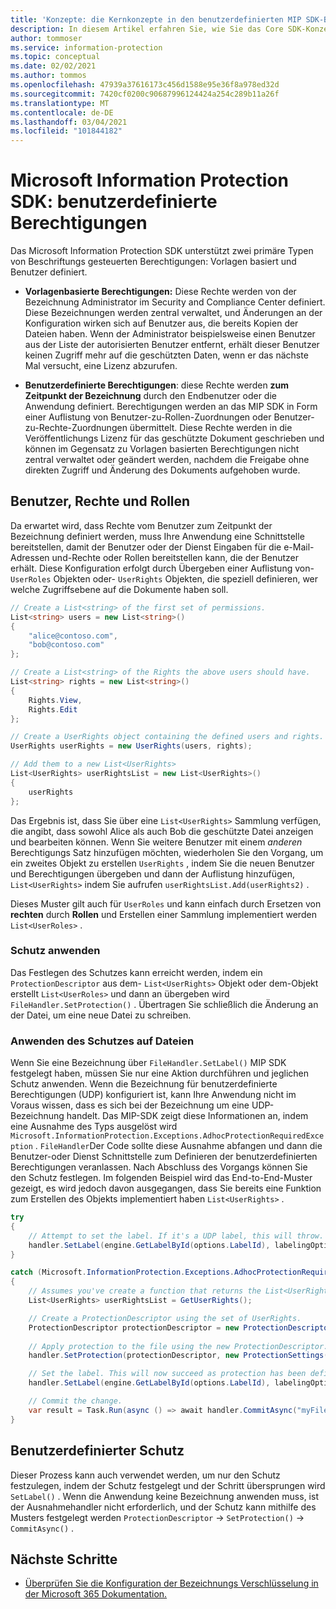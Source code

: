 ```yaml
---
title: 'Konzepte: die Kernkonzepte in den benutzerdefinierten MIP SDK-Berechtigungen.'
description: In diesem Artikel erfahren Sie, wie Sie das Core SDK-Konzept namens "benutzerdefinierte Berechtigungen" verstehen.
author: tommoser
ms.service: information-protection
ms.topic: conceptual
ms.date: 02/02/2021
ms.author: tommos
ms.openlocfilehash: 47939a37616173c456d1588e95e36f8a978ed32d
ms.sourcegitcommit: 7420cf0200c90687996124424a254c289b11a26f
ms.translationtype: MT
ms.contentlocale: de-DE
ms.lasthandoff: 03/04/2021
ms.locfileid: "101844182"
---
```

# <a name="microsoft-information-protection-sdk---user-defined-permissions"></a>Microsoft Information Protection SDK: benutzerdefinierte Berechtigungen

Das Microsoft Information Protection SDK unterstützt zwei primäre Typen von Beschriftungs gesteuerten Berechtigungen: Vorlagen basiert und Benutzer definiert.

- **Vorlagenbasierte Berechtigungen:** Diese Rechte werden von der Bezeichnung Administrator im Security and Compliance Center definiert. Diese Bezeichnungen werden zentral verwaltet, und Änderungen an der Konfiguration wirken sich auf Benutzer aus, die bereits Kopien der Dateien haben. Wenn der Administrator beispielsweise einen Benutzer aus der Liste der autorisierten Benutzer entfernt, erhält dieser Benutzer keinen Zugriff mehr auf die geschützten Daten, wenn er das nächste Mal versucht, eine Lizenz abzurufen.

- **Benutzerdefinierte Berechtigungen**: diese Rechte werden **zum Zeitpunkt der Bezeichnung** durch den Endbenutzer oder die Anwendung definiert. Berechtigungen werden an das MIP SDK in Form einer Auflistung von Benutzer-zu-Rollen-Zuordnungen oder Benutzer-zu-Rechte-Zuordnungen übermittelt. Diese Rechte werden in die Veröffentlichungs Lizenz für das geschützte Dokument geschrieben und können im Gegensatz zu Vorlagen basierten Berechtigungen nicht zentral verwaltet oder geändert werden, nachdem die Freigabe ohne direkten Zugriff und Änderung des Dokuments aufgehoben wurde.

## <a name="users-rights-and-roles"></a>Benutzer, Rechte und Rollen

Da erwartet wird, dass Rechte vom Benutzer zum Zeitpunkt der Bezeichnung definiert werden, muss Ihre Anwendung eine Schnittstelle bereitstellen, damit der Benutzer oder der Dienst Eingaben für die e-Mail-Adressen und-Rechte oder Rollen bereitstellen kann, die der Benutzer erhält. Diese Konfiguration erfolgt durch Übergeben einer Auflistung von- `UserRoles` Objekten oder- `UserRights` Objekten, die speziell definieren, wer welche Zugriffsebene auf die Dokumente haben soll.

```csharp
// Create a List<string> of the first set of permissions. 
List<string> users = new List<string>()
{
    "alice@contoso.com",
    "bob@contoso.com"
};

// Create a List<string> of the Rights the above users should have. 
List<string> rights = new List<string>()
{
    Rights.View,
    Rights.Edit                
};

// Create a UserRights object containing the defined users and rights.
UserRights userRights = new UserRights(users, rights);

// Add them to a new List<UserRights>
List<UserRights> userRightsList = new List<UserRights>()
{
    userRights
};
```

Das Ergebnis ist, dass Sie über eine `List<UserRights>` Sammlung verfügen, die angibt, dass sowohl Alice als auch Bob die geschützte Datei anzeigen und bearbeiten können. Wenn Sie weitere Benutzer mit einem *anderen* Berechtigungs Satz hinzufügen möchten, wiederholen Sie den Vorgang, um ein zweites Objekt zu erstellen `UserRights` , indem Sie die neuen Benutzer und Berechtigungen übergeben und dann der Auflistung hinzufügen, `List<UserRights>` indem Sie aufrufen `userRightsList.Add(userRights2)` .

Dieses Muster gilt auch für `UserRoles` und kann einfach durch Ersetzen von **rechten** durch **Rollen** und Erstellen einer Sammlung implementiert werden `List<UserRoles>` .

### <a name="apply-protection"></a>Schutz anwenden

Das Festlegen des Schutzes kann erreicht werden, indem ein `ProtectionDescriptor` aus dem- `List<UserRights>` Objekt oder dem-Objekt erstellt `List<UserRoles>` und dann an übergeben wird `FileHandler.SetProtection()` . Übertragen Sie schließlich die Änderung an der Datei, um eine neue Datei zu schreiben. 

### <a name="when-to-apply-protection-to-files"></a>Anwenden des Schutzes auf Dateien

Wenn Sie eine Bezeichnung über `FileHandler.SetLabel()` MIP SDK festgelegt haben, müssen Sie nur eine Aktion durchführen und jeglichen Schutz anwenden. Wenn die Bezeichnung für benutzerdefinierte Berechtigungen (UDP) konfiguriert ist, kann Ihre Anwendung nicht im Voraus wissen, dass es sich bei der Bezeichnung um eine UDP-Bezeichnung handelt. Das MIP-SDK zeigt diese Informationen an, indem eine Ausnahme des Typs ausgelöst wird `Microsoft.InformationProtection.Exceptions.AdhocProtectionRequiredException` . `FileHandler`Der Code sollte diese Ausnahme abfangen und dann die Benutzer-oder Dienst Schnittstelle zum Definieren der benutzerdefinierten Berechtigungen veranlassen. Nach Abschluss des Vorgangs können Sie den Schutz festlegen. Im folgenden Beispiel wird das End-to-End-Muster gezeigt, es wird jedoch davon ausgegangen, dass Sie bereits eine Funktion zum Erstellen des Objekts implementiert haben `List<UserRights>` .

```csharp
try
{
    // Attempt to set the label. If it's a UDP label, this will throw. 
    handler.SetLabel(engine.GetLabelById(options.LabelId), labelingOptions, new ProtectionSettings());
}

catch (Microsoft.InformationProtection.Exceptions.AdhocProtectionRequiredException)
{
    // Assumes you've create a function that returns the List<UserRights> as previously detailed. 
    List<UserRights> userRightsList = GetUserRights();

    // Create a ProtectionDescriptor using the set of UserRights.
    ProtectionDescriptor protectionDescriptor = new ProtectionDescriptor(userRightsList);
    
    // Apply protection to the file using the new ProtectionDescriptor. 
    handler.SetProtection(protectionDescriptor, new ProtectionSettings());

    // Set the label. This will now succeed as protection has been defined. 
    handler.SetLabel(engine.GetLabelById(options.LabelId), labelingOptions, new ProtectionSettings());

    // Commit the change. 
    var result = Task.Run(async () => await handler.CommitAsync("myFileOutput.xlsx")).Result;
}
```

## <a name="custom-protection"></a>Benutzerdefinierter Schutz

Dieser Prozess kann auch verwendet werden, um nur den Schutz festzulegen, indem der Schutz festgelegt und der Schritt übersprungen wird `SetLabel()` . Wenn die Anwendung keine Bezeichnung anwenden muss, ist der Ausnahmehandler nicht erforderlich, und der Schutz kann mithilfe des Musters festgelegt werden `ProtectionDescriptor`  ->  `SetProtection()`  ->  `CommitAsync()` .

## <a name="next-steps"></a>Nächste Schritte

- [Überprüfen Sie die Konfiguration der Bezeichnungs Verschlüsselung in der Microsoft 365 Dokumentation.](/microsoft-365/compliance/encryption-sensitivity-labels?view=o365-worldwide#understand-how-the-encryption-works)